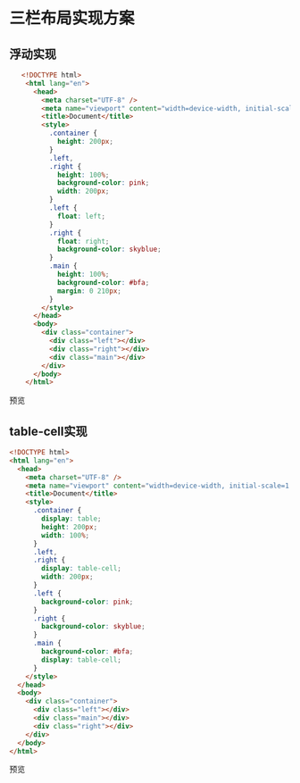 # 三栏布局实现方案
## 浮动实现
```html
   <!DOCTYPE html>
    <html lang="en">
      <head>
        <meta charset="UTF-8" />
        <meta name="viewport" content="width=device-width, initial-scale=1.0" />
        <title>Document</title>
        <style>
          .container {
            height: 200px;
          }
          .left,
          .right {
            height: 100%;
            background-color: pink;
            width: 200px;
          }
          .left {
            float: left;
          }
          .right {
            float: right;
            background-color: skyblue;
          }
          .main {
            height: 100%;
            background-color: #bfa;
            margin: 0 210px;
          }
        </style>
      </head>
      <body>
        <div class="container">
          <div class="left"></div>
          <div class="right"></div>
          <div class="main"></div>
        </div>
      </body>
    </html>
  ```
预览

 <div :class="$style.container">
    <div :class="$style.left"></div>
    <div :class="$style.right"></div>
          <div :class="$style.main"></div>
</div>

## table-cell实现
```html
<!DOCTYPE html>
<html lang="en">
  <head>
    <meta charset="UTF-8" />
    <meta name="viewport" content="width=device-width, initial-scale=1.0" />
    <title>Document</title>
    <style>
      .container {
        display: table;
        height: 200px;
        width: 100%;
      }
      .left,
      .right {
        display: table-cell;
        width: 200px;
      }
      .left {
        background-color: pink;
      }
      .right {
        background-color: skyblue;
      }
      .main {
        background-color: #bfa;
        display: table-cell;
      }
    </style>
  </head>
  <body>
    <div class="container">
      <div class="left"></div>
      <div class="main"></div>
      <div class="right"></div>
    </div>
  </body>
</html>

```
预览
 <div :class="$style['g-container']">
      <div :class="$style['g-left']"></div>
      <div :class="$style['g-main']"></div>
      <div :class="$style['g-right']"></div>
    </div>

<style module>
.container {
            height: 200px;
          }
          .left,
          .right {
            height: 100%;
            background-color: pink;
            width: 200px;
          }
          .left {
            float: left;
          }
          .right {
            float: right;
            background-color: skyblue;
          }
          .main {
            height: 100%;
            background-color: #bfa;
            margin: 0 210px;
          }
.g-container {
        display: table;
        height: 200px;
        width: 100%;
      }
      .g-left,
      .g-right {
        display: table-cell;
        width: 200px;
      }
      .g-left {
        background-color: pink;
      }
      .g-right {
        background-color: skyblue;
      }
      .g-main {
        background-color: #bfa;
        display: table-cell;
      }
</style>